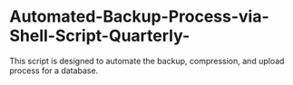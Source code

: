 # Automated-Backup-Process-via-Shell-Script-Quarterly-
This script is designed to automate the backup, compression, and upload process for a database.
